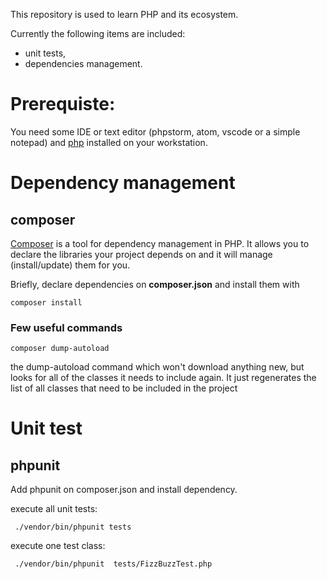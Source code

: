 
This repository is used to learn PHP and its ecosystem.

Currently the following items are included: 
- unit tests,
- dependencies management.

# Prerequiste:
You need some IDE or text editor (phpstorm, atom, vscode or a simple notepad) and [php](https://www.php.net/manual/fr/install.php)  installed on your workstation.


# Dependency management
## composer
[Composer](https://getcomposer.org/download/) is a tool for dependency management in PHP. It allows you to declare the libraries your project depends on and it will manage (install/update) them for you.

Briefly, declare dependencies on __composer.json__ and install them with 
```shell
composer install
```

### Few useful commands
```
composer dump-autoload
```

the dump-autoload command which won't download anything new, but looks for all of the classes it needs to include again. It just regenerates the list of all classes that need to be included in the project 


# Unit test
## phpunit
Add phpunit on composer.json and install dependency.

execute all unit tests:
```
 ./vendor/bin/phpunit tests
```
execute one test class:
```
 ./vendor/bin/phpunit  tests/FizzBuzzTest.php
 ```